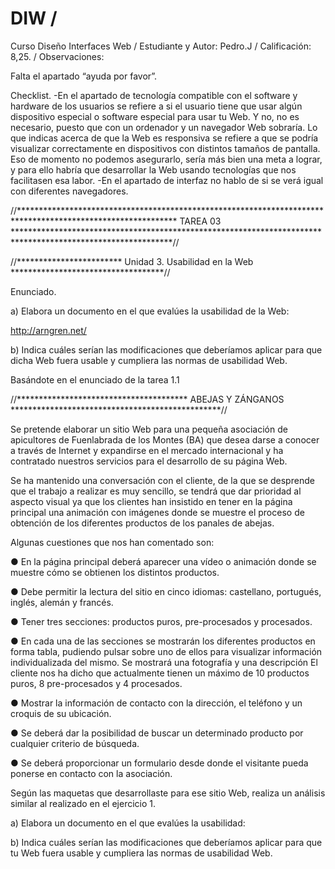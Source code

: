 # DIW / 
Curso Diseño Interfaces Web / 
Estudiante y Autor: Pedro.J / 
Calificación: 8,25. / 
Observaciones:

Falta el apartado “ayuda por favor”.

Checklist.
-En el apartado de tecnología compatible con el software y hardware de los usuarios se refiere a si el usuario tiene que usar algún dispositivo especial o software especial para usar tu Web. Y no, no es necesario, puesto que con un ordenador y un navegador Web sobraría. Lo que indicas acerca de que la Web es responsiva se refiere a que se podría visualizar correctamente en dispositivos con distintos tamaños de pantalla. Eso de momento no podemos asegurarlo, sería más bien una meta a lograr, y para ello habría que desarrollar la Web usando tecnologías que nos facilitasen esa labor.
-En el apartado de interfaz no hablo de si se verá igual con diferentes navegadores.

//************************************************************************************************************
                                               TAREA 03
************************************************************************************************************//

//************************ Unidad 3. Usabilidad en la Web ***********************************//

Enunciado.

a) Elabora un documento en el que evalúes la usabilidad de la Web:

http://arngren.net/

b) Indica cuáles serían las modificaciones que deberíamos aplicar para que dicha Web fuera usable y cumpliera las normas de usabilidad Web.


Basándote en el enunciado de la tarea 1.1

//*************************************** ABEJAS Y ZÁNGANOS ************************************************//

Se pretende elaborar un sitio Web para una pequeña asociación de apicultores de Fuenlabrada de los Montes (BA) que desea darse a conocer a través de Internet y expandirse en el mercado internacional y ha contratado nuestros servicios para el desarrollo de su página Web.

Se ha mantenido una conversación con el cliente, de la que se desprende que el trabajo a realizar es muy sencillo, se tendrá que dar prioridad al aspecto visual ya que los clientes han insistido en tener en la página principal una animación con imágenes donde se muestre el proceso de obtención de los diferentes productos de los panales de abejas.

Algunas cuestiones que nos han comentado son:

● En la página principal deberá aparecer una vídeo o animación donde se muestre cómo se obtienen los distintos productos.

● Debe permitir la lectura del sitio en cinco idiomas: castellano, portugués, inglés, alemán y francés.

● Tener tres secciones: productos puros, pre-procesados y procesados.

● En cada una de las secciones se mostrarán los diferentes productos en forma tabla, pudiendo pulsar sobre uno de ellos para visualizar información individualizada del mismo. Se mostrará una fotografía y una descripción El cliente nos ha dicho que actualmente tienen un máximo de 10 productos puros, 8 pre-procesados y 4 procesados.

● Mostrar la información de contacto con la dirección, el teléfono y un croquis de su ubicación.

● Se deberá dar la posibilidad de buscar un determinado producto por cualquier criterio de búsqueda.

● Se deberá proporcionar un formulario desde donde el visitante pueda ponerse en contacto con la asociación.


Según las maquetas que desarrollaste para ese sitio Web, realiza un análisis similar al realizado en el ejercicio 1.

a) Elabora un documento en el que evalúes la usabilidad:

b) Indica cuáles serían las modificaciones que deberíamos aplicar para que tu Web fuera usable y cumpliera las normas de usabilidad Web.
